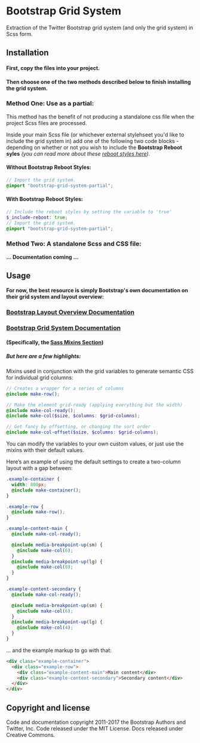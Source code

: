 # Bootstrap Grid System
Extraction of the Twitter Bootstrap grid system (and only the grid system) in Scss form.

## Installation
#### First, copy the files into your project.

#### Then choose one of the two methods described below to finish installing the grid system.

### Method One: Use as a partial:
This method has the benefit of not producing a standalone css file when the project Scss files are processed.

Inside your main Scss file (or whichever external stylehseet you'd like to include the grid system in) add one of the following two code blocks - depending on whether or not you wish to include the **Bootstrap Reboot syles** *(you can read more about these [reboot styles here](http://getbootstrap.com/docs/4.0/content/reboot/))*.

#### Without Bootstrap Reboot Styles:
````scss
// Import the grid system.
@import "bootstrap-grid-system-partial";
````

#### With Bootstrap Reboot Styles:
````scss
// Include the reboot styles by setting the variable to 'true'
$_include-reboot: true;
// Import the grid system.
@import "bootstrap-grid-system-partial";
````

### Method Two: A standalone Scss and CSS file:
**... Documentation coming ...**

## Usage
**For now, the best resource is simply Bootstrap's own documentation on their grid system and layout overview:**

### [Bootstrap Layout Overview Documentation](http://getbootstrap.com/docs/4.0/layout/overview/) 

### [Bootstrap Grid System Documentation](http://getbootstrap.com/docs/4.0/layout/grid/)

#### (Specifically, the [Sass Mixins Section](http://getbootstrap.com/docs/4.0/layout/grid/#sass-mixins))

##### But here are a few highlights:

Mixins used in conjunction with the grid variables to generate semantic CSS for individual grid columns:

```scss
// Creates a wrapper for a series of columns
@include make-row();

// Make the element grid-ready (applying everything but the width)
@include make-col-ready();
@include make-col($size, $columns: $grid-columns);

// Get fancy by offsetting, or changing the sort order
@include make-col-offset($size, $columns: $grid-columns);
```



You can modify the variables to your own custom values, or just use the mixins with their default values. 

Here’s an example of using the default settings to create a two-column layout with a gap between:

```scss
.example-container {
  width: 800px;
  @include make-container();
}

.example-row {
  @include make-row();
}

.example-content-main {
  @include make-col-ready();

  @include media-breakpoint-up(sm) {
    @include make-col(6);
  }
  @include media-breakpoint-up(lg) {
    @include make-col(8);
  }
}

.example-content-secondary {
  @include make-col-ready();

  @include media-breakpoint-up(sm) {
    @include make-col(6);
  }
  @include media-breakpoint-up(lg) {
    @include make-col(4);
  }
}
```

... and the example markup to go with that:

```html
<div class="example-container">
  <div class="example-row">
    <div class="example-content-main">Main content</div>
    <div class="example-content-secondary">Secondary content</div>
  </div>
</div>
```


## Copyright and license
Code and documentation copyright 2011-2017 the Bootstrap Authors and Twitter, Inc. Code released under the MIT License. Docs released under Creative Commons.
